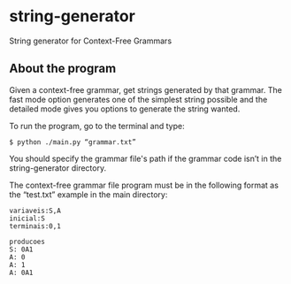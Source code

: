 # string-generator
String generator for Context-Free Grammars

## About the program

Given a context-free grammar, get strings generated by that grammar. The fast mode option generates one of the simplest string possible and the detailed mode gives you options to generate the string wanted.

To run the program, go to the terminal and type:

```
$ python ./main.py “grammar.txt”
```


You should specify the grammar file's path if the grammar code isn’t in the string-generator directory.

The context-free grammar file program must be in the following format as the “test.txt” example in the main directory:

```
variaveis:S,A
inicial:S
terminais:0,1

producoes
S: 0A1
A: 0
A: 1
A: 0A1
```

